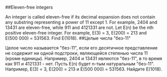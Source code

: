 ##Eleven-free integers

An integer is called eleven-free if its decimal expansion does not contain any substring representing a power of 11 except 1.
For example, 2404 and 13431 are eleven-free, while 911 and 4121331 are not.
Let E(n) be the nth positive eleven-free integer. For example, E(3) = 3, E(200) = 213 and E(500 000) = 531563.
Find E(1018).
##Целые числа "без-11"

Целое число называется "без-11", если его десятичное представление не содержит ни одной подстроки, являющейся степенью числа 11 (кроме единицы).
Например, 2404 и 13431 являются "без-11", в то время как 911 и 4121331 - нет.
Пусть E(n) будет n-тым натуральным "без-11". Например, E(3) = 3, E(200) = 213 и E(500 000) = 531563.
Найдите E(1018).
